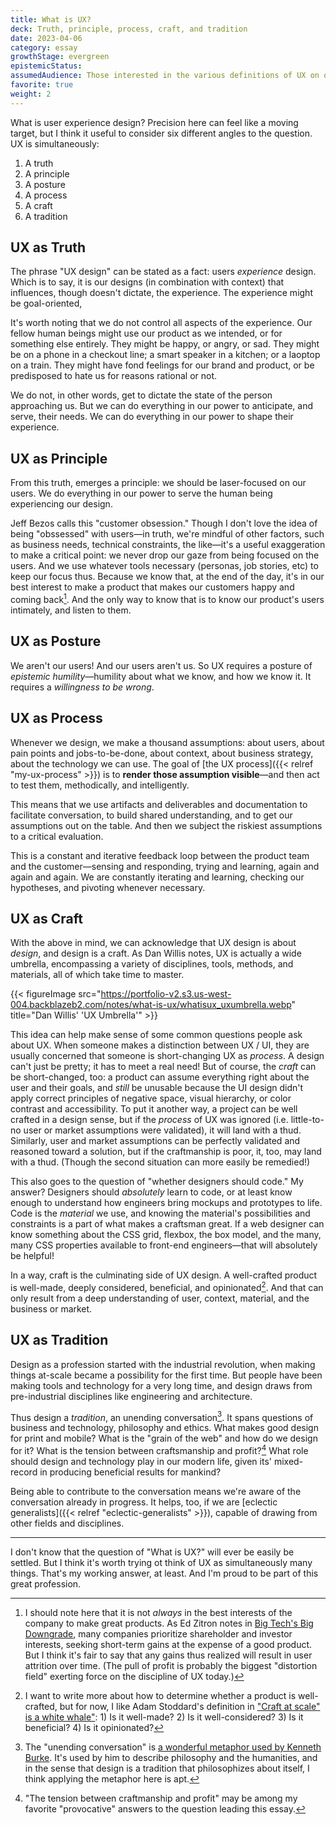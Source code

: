 ```yaml
---
title: What is UX?
deck: Truth, principle, process, craft, and tradition
date: 2023-04-06
category: essay
growthStage: evergreen
epistemicStatus: 
assumedAudience: Those interested in the various definitions of UX on offer, or in how I approach UX in particular.
favorite: true
weight: 2
---
```


What is user experience design? Precision here can feel like a moving target, but I think it useful to consider six different angles to the question. UX is simultaneously:

1. A truth
2. A principle
3. A posture
4. A process
5. A craft
6. A tradition

## UX as Truth
The phrase "UX design" can be stated as a fact: users _experience_ design. Which is to say, it is our designs (in combination with context) that influences, though doesn't dictate, the experience. The experience might be goal-oriented, 

It's worth noting that we do not control all aspects of the experience. Our fellow human beings might use our product as we intended, or for something else entirely. They might be happy, or angry, or sad. They might be on a phone in a checkout line; a smart speaker in a kitchen; or a laoptop on a train. They might have fond feelings for our brand and product, or be predisposed to hate us for reasons rational or not.

We do not, in other words, get to dictate the state of the person approaching us. But we can do everything in our power to anticipate, and serve, their needs. We can do everything in our power to shape their experience.

## UX as Principle
From this truth, emerges a principle: we should be laser-focused on our users. We do everything in our power to serve the human being experiencing our design.

Jeff Bezos calls this "customer obsession." Though I don't love the idea of being "obssessed" with users—in truth, we're mindful of other factors, such as business needs, technical constraints, the like—it's a useful exaggeration to make a critical point: we never drop our gaze from being focused on the users. And we use whatever tools necessary (personas, job stories, etc) to keep our focus thus. Because we know that, at the end of the day, it's in our best interest to make a product that makes our customers happy and coming back[^1]. And the only way to know that is to know our product's users intimately, and listen to them.

## UX as Posture
We aren't our users! And our users aren't us. So UX requires a posture of _epistemic humility_—humility about what we know, and how we know it. It requires a _willingness to be wrong_. 

## UX as Process
Whenever we design, we make a thousand assumptions: about users, about pain points and jobs-to-be-done, about context, about business strategy, about the technology we can use. The goal of [the UX process]({{< relref "my-ux-process" >}}) is to **render those assumption visible**—and then act to test them, methodically, and intelligently.

This means that we use artifacts and deliverables and documentation to facilitate conversation, to build shared understanding, and to get our assumptions out on the table. And then we subject the riskiest assumptions to a critical evaluation.

This is a constant and iterative feedback loop between the product team and the customer—sensing and responding, trying and learning, again and again and again. We are constantly iterating and learning, checking our hypotheses, and pivoting whenever necessary.

<!-- Note to self: I think there's space for an article on making UX a "kind domain" -->

## UX as Craft
With the above in mind, we can acknowledge that UX design is about _design_, and design is a craft. As Dan Willis notes, UX is actually a wide umbrella, encompassing a variety of disciplines, tools, methods, and materials, all of which take time to master.

{{< figureImage 
    src="https://portfolio-v2.s3.us-west-004.backblazeb2.com/notes/what-is-ux/whatisux_uxumbrella.webp"
	title="Dan Willis' 'UX Umbrella'" >}}

This idea can help make sense of some common questions people ask about UX. When someone makes a distinction between UX / UI, they are usually concerned that someone is short-changing UX as _process_. A design can't just be pretty; it has to meet a real need! But of course, the _craft_ can be short-changed, too: a product can assume everything right about the user and their goals, and _still_ be unusable because the UI design didn't apply correct principles of negative space, visual hierarchy, or color contrast and accessibility. To put it another way, a project can be well crafted in a design sense, but if the *process* of UX was ignored (i.e. little-to-no user or market assumptions were validated), it will land with a thud. Similarly, user and market assumptions can be perfectly validated and reasoned toward a solution, but if the craftmanship is poor, it, too, may land with a thud. (Though the second situation can more easily be remedied!)

This also goes to the question of "whether designers should code." My answer? Designers should _absolutely_ learn to code, or at least know enough to understand how engineers bring mockups and prototypes to life. Code is the *material* we use, and knowing the material's possibilities and constraints is a part of what makes a craftsman great. If a web designer can know something about the CSS grid, flexbox, the box model, and the many, many CSS properties available to front-end engineers—that will absolutely be helpful!

In a way, craft is the culminating side of UX design. A well-crafted product is well-made, deeply considered, beneficial, and opinionated[^2]. And that can only result from a deep understanding of user, context, material, and the business or market.

## UX as Tradition
Design as a profession started with the industrial revolution, when making things at-scale became a possibility for the first time. But people have been making tools and technology for a very long time, and design draws from pre-industrial disciplines like engineering and architecture.

Thus design a _tradition_, an unending conversation[^3]. It spans questions of business and technology, philosophy and ethics. What makes good design for print and mobile? What is the "grain of the web" and how do we design for it? What is the tension between craftsmanship and profit?[^4] What role should design and technology play in our modern life, given its' mixed-record in producing beneficial results for mankind?

Being able to contribute to the conversation means we're aware of the conversation already in progress. It helps, too, if we are [eclectic generalists]({{< relref "eclectic-generalists" >}}), capable of drawing from other fields and disciplines.

---

I don't know that the question of "What is UX?" will ever be easily be settled. But I think it's worth trying ot think of UX as simultaneously many things. That's my working answer, at least. And I'm proud to be part of this great profession.

[^1]: I should note here that it is not _always_ in the best interests of the company to make great products. As Ed Zitron notes in [Big Tech's Big Downgrade](https://www.businessinsider.com/tech-companies-ruining-apps-websites-internet-worse-google-facebook-amazon-2023-3), many companies prioritize shareholder and investor interests, seeking short-term gains at the expense of a good product. But I think it's fair to say that any gains thus realized will result in user attrition over time. (The pull of profit is probably the biggest "distortion field" exerting force on the discipline of UX today.)

[^2]: I want to write more about how to determine whether a product is well-crafted, but for now, I like Adam Stoddard's definition in ["Craft at scale" is a white whale"](https://aaadaaam.com/notes/craft-at-scale/): 1) Is it well-made? 2) Is it well-considered? 3) Is it beneficial? 4) Is it opinionated?

[^3]: The "unending conversation" is [a wonderful metaphor used by Kenneth Burke](https://kairos.technorhetoric.net/2.1/features/brent/burke.htm). It's used by him to describe philosophy and the humanities, and in the sense that design is a tradition that philosophizes about itself, I think applying the metaphor here is apt.

[^4]: "The tension between craftmanship and profit" may be among my favorite "provocative" answers to the question leading this essay.